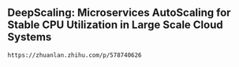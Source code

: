 ## DeepScaling: Microservices AutoScaling for Stable CPU Utilization in Large Scale Cloud Systems
```
https://zhuanlan.zhihu.com/p/578740626
```